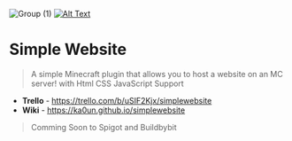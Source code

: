 ![Group (1)](https://github.com/ka0un/SimpleWebsite/assets/88395585/f737c253-d918-46cc-a34b-a4a9fdc625c0)
[![Alt Text](https://github.com/ka0un/SimpleWebsite/assets/88395585/3b24af79-a1dd-4c95-bd3f-44e34be595fd)](https://dsc.gg/sundevs)
# Simple Website
> A simple Minecraft plugin that allows you to host a website on an MC server! with Html CSS JavaScript Support
- **Trello** - https://trello.com/b/uSIF2Kjx/simplewebsite
- **Wiki** - https://ka0un.github.io/simplewebsite
> Comming Soon to Spigot and Buildbybit
